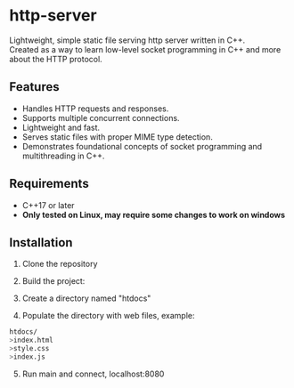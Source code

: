 # http-server

Lightweight, simple static file serving http server written in C++.  
Created as a way to learn low-level socket programming in C++ and more about the HTTP protocol.

## Features

- Handles HTTP requests and responses.
- Supports multiple concurrent connections.
- Lightweight and fast.
- Serves static files with proper MIME type detection.
- Demonstrates foundational concepts of socket programming and multithreading in C++.

## Requirements

- C++17 or later
- **Only tested on Linux, may require some changes to work on windows**

## Installation

1. Clone the repository

2. Build the project:

3. Create a directory named "htdocs"

4. Populate the directory with web files, example: 
```bash
htdocs/
>index.html
>style.css
>index.js
```

5. Run main and connect, localhost:8080